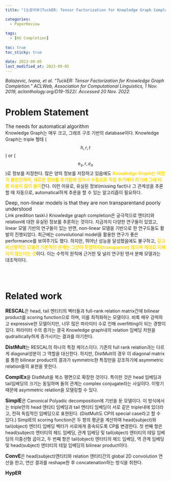 ```yaml
---
title: "[논문리뷰]TuckER: Tensor Factorization for Knowledge Graph Completion"

categories: 
  - PaperReview
  
tags:
  - [KG Completion]
  
toc: true
toc_sticky: true

date: 2023-09-05
last_modified_at: 2023-09-05
---
```

*Balazevic, Ivana, et al. “TuckER: Tensor Factorization for Knowledge Graph Completion.” ACLWeb, Association for Computational Linguistics, 1 Nov. 2019, aclanthology.org/D19-1522/. Accessed 20 Nov. 2022.*

# Problem Statement
<span style = "font-size:110%">The needs for automatical algorithm</span>  
Knowledge Graph는 매우 크고, 그래프 구조 기반의 database이다. Knowledge Graph는 triple 형태 ($$h, r, t$$) or ($$e_s, r, e_o$$)로 정보를 저장한다. 많은 양의 정보를 저장하고 있음에도 <span style="color:gold"><b>Knowledge Graph는 여전히 불완전하며, 새로운 정보를 추가함에 있어서 수동으로 직접 추가해야 하기에 그에 따른 비용이 많이 들어</b></span>간다. 이런 이유로, 유실된 정보(missing fact)나 그 관계성을 추론할 때 자동으로, automatical하게 추론을 할 수 있는 알고리즘이 필요하다.

<span style = "font-size:110%">Deep, non-linear models is that they are non transparentand poorly understood</span>  
Link predition task나 Knowledge graph completion은 궁극적으로 엔티티와 relation에 대한 유실된 정보를 추론하는 것이다. 지금까지 다양한 연구들이 있었고, linear 모델 기반의 연구들이 있는 반면, non-linear 모델을 기반으로 한 연구드들도 활발히 진행되었다. 최근에는 convolutional model을 활용한 연구가 좋은 performance를 보여주기도 했다. 하지만, 뛰어난 성능을 달성했음에도 불구하고, <span style="color:gold"><b>깊고 비선형적인 모델의 기본적인 문제는 그것이 투명하지(transparent) 않으며 제대로 이해되지 않는다는 것</b></span>이다. 이는 수학적 원칙에 근거한 및 널리 연구된 텐서 분해 모델과는 대조적이다.

<br/>
<br/>

# Related work
<span style="font-size:110%"><b>RESCAL</b></span>은 head, tail 엔티티의 벡터들과 full-rank relation matrix간에 bilinear product를 scoring function으로 하며, 이를 최적화하는 모델이다. 비록 매우 강력하고 expressive한 모델이지만, 너무 많은 파라미터 수로 인해 overfitting이 되는 경향이 있다. 파라미터 수의 증가는 결국 Knowledge graph내의 relation 임베딩 차원을 qudraitically하게 증가시키는 결과를 야기한다.

<span style="font-size:110%"><b>DistMult</b></span>는 RESCAL의 하나의 특정 케이스이다. 기존의 full rank relation과는 다르게 diagonal성분이 그 역할을 대신한다. 하지만, DistMult의 경우 이 diagonal matrix를 통한 bilinear product의 결과가 symmetric한 특징만을 강조하기에 asymmetric relation들의 표현을 못한다.

<span style="font-size:110%"><b>ComplEx</b></span>을 DistMult을 복소 평면으로 확장한 것이다. 특이한 것은 head 임베딩과 tail임베딩의 크기는 동일하며 둘의 관계는 complex conjugate라는 사실이다. 이렇기 때문에 asymmetric relation을 모델링할 수 있다.

<span style="font-size:110%"><b>SimpIE</b></span>은 Canonical Polyadic decomposition에 기반을 둔 모델이다. 이 방식에서는 triple안의 head 엔티티 임베딩과 tail 엔티티 임베딩이 서로 같은 triple내에 있더라고, 전혀 독립적인 임베딩으로 표현된다. (DistMult도 CP의 special case라고 할 수 있다.) SimplE의 scoring function은 두 항의 평균을 계산하여 head(subject)와 tail(object) 엔터티 임베딩 벡터가 서로에게 종속되도록 CP를 변경한다. 첫 번째 항은 head(subject) 엔터티의 헤드 임베딩, 관계 임베딩 및 tail(object) 엔터티의 테일 임베딩의 이중선형 곱이고, 두 번째 항은 tail(object) 엔터티의 헤드 임베딩, 역 관계 임베딩 및 head(subject) 엔터티의 테일 임베딩의 bilinear product이다.

<span style="font-size:110%"><b>ConvE</b></span>은 head(subject)엔티티와 relation 엔티티간의 global 2D convolution 연산을 한고, 연산 결과를 reshape한 후 concatenation하는 방식을 취한다. 

<span style="font-size:110%"><b>HypER</b></span>
